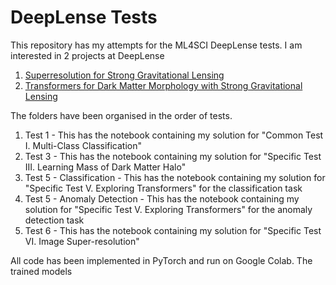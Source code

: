 # DeepLense Tests

This repository has my attempts for the ML4SCI DeepLense tests. I am interested in 2 projects at DeepLense
1. [Superresolution for Strong Gravitational Lensing](https://ml4sci.org/gsoc/2023/proposal_DEEPLENSE6.html)
2. [Transformers for Dark Matter Morphology with Strong Gravitational Lensing](https://ml4sci.org/gsoc/2023/proposal_DEEPLENSE4.html)
<!-- 3. [Deep Regression Techniques for Decoding Dark Matter with Strong Gravitational Lensing](https://ml4sci.org/gsoc/2023/proposal_DEEPLENSE2.html) -->

The folders have been organised in the order of tests. 
1. Test 1 - This has the notebook containing my solution for "Common Test I. Multi-Class Classification"
2. Test 3 - This has the notebook containing my solution for "Specific Test III. Learning Mass of Dark Matter Halo"
3. Test 5 - Classification - This has the notebook containing my solution for "Specific Test V. Exploring Transformers" for the classification task
4. Test 5 - Anomaly Detection - This has the notebook containing my solution for "Specific Test V. Exploring Transformers" for the anomaly detection task
5. Test 6 - This has the notebook containing my solution for "Specific Test VI. Image Super-resolution"

All code has been implemented in PyTorch and run on Google Colab. The trained models 